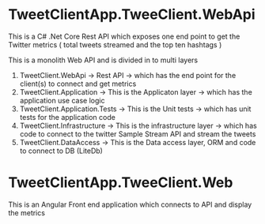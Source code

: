 # TweetClientApp.TweeClient.WebApi
This is a C# .Net Core Rest API which exposes one end point to get the Twitter metrics ( total tweets streamed and the top ten hashtags )

This is a monolith Web API and is divided in to multi layers
1) TweetClient.WebApi -> Rest API -> which has the end point for the client(s) to connect and get metrics
2) TweetClient.Application -> This is the Applicaton layer -> which has the application use case logic
3) TweetClient.Application.Tests -> This is the Unit tests -> which has unit tests for the application code 
4) TweetClient.Infrastructure -> This is the infrastructure layer -> which has code to connect to the twitter Sample Stream API and stream the tweets
5) TweetClient.DataAccess -> This is the Data access layer, ORM and code to connect to DB (LiteDb)

# TweetClientApp.TweeClient.Web
This is an Angular Front end application which connects to API and display the metrics
